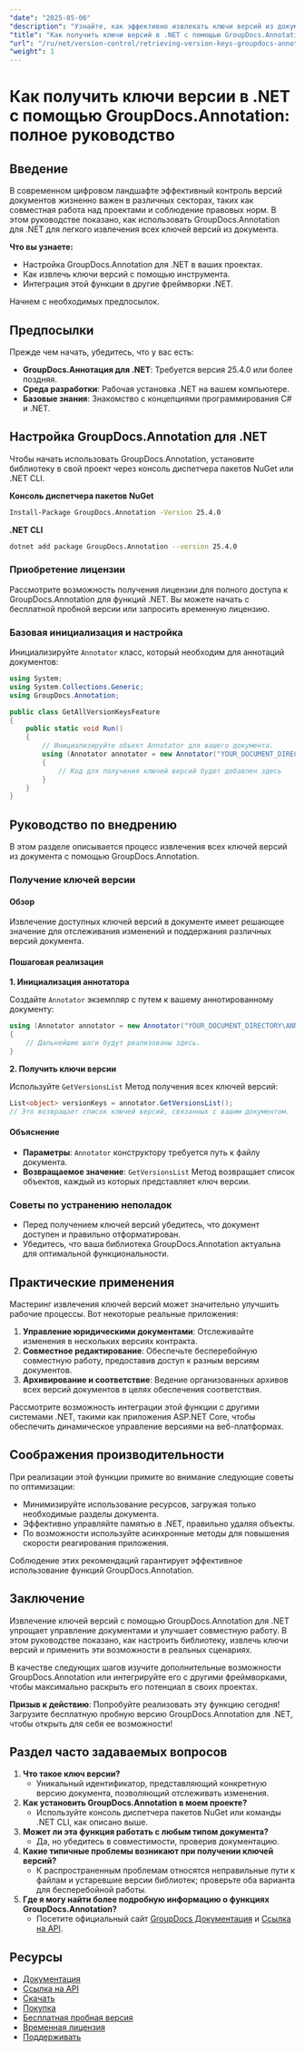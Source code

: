 ```yaml
---
"date": "2025-05-06"
"description": "Узнайте, как эффективно извлекать ключи версий из документов с помощью GroupDocs.Annotation для .NET. Улучшите управление документами и совместную работу с помощью этого пошагового руководства."
"title": "Как получить ключи версий в .NET с помощью GroupDocs.Annotation&#58; Полное руководство"
"url": "/ru/net/version-control/retrieving-version-keys-groupdocs-annotation-dotnet/"
"weight": 1
---
```


# Как получить ключи версии в .NET с помощью GroupDocs.Annotation: полное руководство

## Введение

В современном цифровом ландшафте эффективный контроль версий документов жизненно важен в различных секторах, таких как совместная работа над проектами и соблюдение правовых норм. В этом руководстве показано, как использовать GroupDocs.Annotation для .NET для легкого извлечения всех ключей версий из документа.

**Что вы узнаете:**
- Настройка GroupDocs.Annotation для .NET в ваших проектах.
- Как извлечь ключи версий с помощью инструмента.
- Интеграция этой функции в другие фреймворки .NET.

Начнем с необходимых предпосылок.

## Предпосылки

Прежде чем начать, убедитесь, что у вас есть:
- **GroupDocs.Аннотация для .NET**: Требуется версия 25.4.0 или более поздняя.
- **Среда разработки**: Рабочая установка .NET на вашем компьютере.
- **Базовые знания**: Знакомство с концепциями программирования C# и .NET.

## Настройка GroupDocs.Annotation для .NET

Чтобы начать использовать GroupDocs.Annotation, установите библиотеку в свой проект через консоль диспетчера пакетов NuGet или .NET CLI.

**Консоль диспетчера пакетов NuGet**
```bash
Install-Package GroupDocs.Annotation -Version 25.4.0
```

**.NET CLI**
```bash
dotnet add package GroupDocs.Annotation --version 25.4.0
```

### Приобретение лицензии

Рассмотрите возможность получения лицензии для полного доступа к GroupDocs.Annotation для функций .NET. Вы можете начать с бесплатной пробной версии или запросить временную лицензию.

### Базовая инициализация и настройка

Инициализируйте `Annotator` класс, который необходим для аннотаций документов:

```csharp
using System;
using System.Collections.Generic;
using GroupDocs.Annotation;

public class GetAllVersionKeysFeature
{
    public static void Run()
    {
        // Инициализируйте объект Annotator для вашего документа.
        using (Annotator annotator = new Annotator("YOUR_DOCUMENT_DIRECTORY\ANNOTATED_WITH_VERSIONS"))
        {
            // Код для получения ключей версий будет добавлен здесь
        }
    }
}
```

## Руководство по внедрению

В этом разделе описывается процесс извлечения всех ключей версий из документа с помощью GroupDocs.Annotation.

### Получение ключей версии

#### Обзор

Извлечение доступных ключей версий в документе имеет решающее значение для отслеживания изменений и поддержания различных версий документа.

#### Пошаговая реализация

**1. Инициализация аннотатора**

Создайте `Annotator` экземпляр с путем к вашему аннотированному документу:

```csharp
using (Annotator annotator = new Annotator("YOUR_DOCUMENT_DIRECTORY\ANNOTATED_WITH_VERSIONS"))
{
    // Дальнейшие шаги будут реализованы здесь.
}
```

**2. Получить ключи версии**

Используйте `GetVersionsList` Метод получения всех ключей версий:

```csharp
List<object> versionKeys = annotator.GetVersionsList();
// Это возвращает список ключей версий, связанных с вашим документом.
```

#### Объяснение
- **Параметры**: `Annotator` конструктору требуется путь к файлу документа.
- **Возвращаемое значение**: `GetVersionsList` Метод возвращает список объектов, каждый из которых представляет ключ версии.

### Советы по устранению неполадок

- Перед получением ключей версий убедитесь, что документ доступен и правильно отформатирован.
- Убедитесь, что ваша библиотека GroupDocs.Annotation актуальна для оптимальной функциональности.

## Практические применения

Мастеринг извлечения ключей версий может значительно улучшить рабочие процессы. Вот некоторые реальные приложения:

1. **Управление юридическими документами**: Отслеживайте изменения в нескольких версиях контракта.
2. **Совместное редактирование**: Обеспечьте бесперебойную совместную работу, предоставив доступ к разным версиям документов.
3. **Архивирование и соответствие**: Ведение организованных архивов всех версий документов в целях обеспечения соответствия.

Рассмотрите возможность интеграции этой функции с другими системами .NET, такими как приложения ASP.NET Core, чтобы обеспечить динамическое управление версиями на веб-платформах.

## Соображения производительности

При реализации этой функции примите во внимание следующие советы по оптимизации:

- Минимизируйте использование ресурсов, загружая только необходимые разделы документа.
- Эффективно управляйте памятью в .NET, правильно удаляя объекты.
- По возможности используйте асинхронные методы для повышения скорости реагирования приложения.

Соблюдение этих рекомендаций гарантирует эффективное использование функций GroupDocs.Annotation.

## Заключение

Извлечение ключей версий с помощью GroupDocs.Annotation для .NET упрощает управление документами и улучшает совместную работу. В этом руководстве показано, как настроить библиотеку, извлечь ключи версий и применить эти возможности в реальных сценариях.

В качестве следующих шагов изучите дополнительные возможности GroupDocs.Annotation или интегрируйте его с другими фреймворками, чтобы максимально раскрыть его потенциал в своих проектах.

**Призыв к действию**: Попробуйте реализовать эту функцию сегодня! Загрузите бесплатную пробную версию GroupDocs.Annotation для .NET, чтобы открыть для себя ее возможности!

## Раздел часто задаваемых вопросов

1. **Что такое ключ версии?**
   - Уникальный идентификатор, представляющий конкретную версию документа, позволяющий отслеживать изменения.
2. **Как установить GroupDocs.Annotation в моем проекте?**
   - Используйте консоль диспетчера пакетов NuGet или команды .NET CLI, как описано выше.
3. **Может ли эта функция работать с любым типом документа?**
   - Да, но убедитесь в совместимости, проверив документацию.
4. **Какие типичные проблемы возникают при получении ключей версий?**
   - К распространенным проблемам относятся неправильные пути к файлам и устаревшие версии библиотек; проверьте оба варианта для бесперебойной работы.
5. **Где я могу найти более подробную информацию о функциях GroupDocs.Annotation?**
   - Посетите официальный сайт [GroupDocs Документация](https://docs.groupdocs.com/annotation/net/) и [Ссылка на API](https://reference.groupdocs.com/annotation/net/).

## Ресурсы
- [Документация](https://docs.groupdocs.com/annotation/net/)
- [Ссылка на API](https://reference.groupdocs.com/annotation/net/)
- [Скачать](https://releases.groupdocs.com/annotation/net/)
- [Покупка](https://purchase.groupdocs.com/buy)
- [Бесплатная пробная версия](https://releases.groupdocs.com/annotation/net/)
- [Временная лицензия](https://purchase.groupdocs.com/temporary-license/)
- [Поддерживать](https://forum.groupdocs.com/c/annotation/)